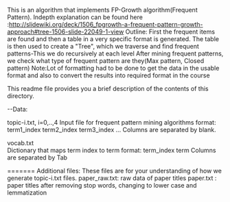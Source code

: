 
This is an algorithm that implements FP-Growth algorithm(Frequent Pattern).
Indepth explanation can be found here :http://slidewiki.org/deck/1506_fpgrowth-a-frequent-pattern-growth-approach#tree-1506-slide-22049-1-view
Outline: First the frequent items are found and then a table in a very specific format is generated.
The table is then used to create a "Tree", which we traverse and find frequent patterns-This we do recursively at each level
After mining frequent patterns, we check what type of frequent pattern are they(Max pattern, Closed pattern)
Note:Lot of formatting had to be done to get the data in the usable format and also to convert the results into required format in the course

This readme file provides you a brief description of the contents of this directory.

--Data:

topic-i.txt, i=0,..,4
	 Input file for frequent pattern mining algorithms
	 format: term1_index term2_index term3_index ...
	 Columns are separated by blank.

vocab.txt           
	Dictionary that maps term index to term
	format: term_index    term
	Columns are separated by Tab


=======
Additional files: These files are for your understanding of how we generate topic-i.txt files.
	paper_raw.txt: raw data of paper titles
	paper.txt    : paper titles after removing stop words, changing to lower case and lemmatization

